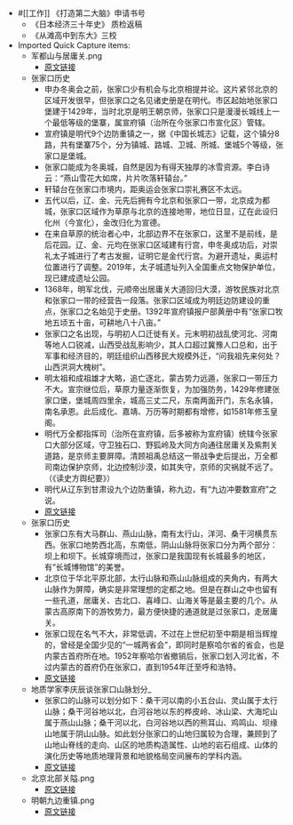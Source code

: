 - #[[工作]]  《打造第二大脑》申请书号
    - 《日本经济三十年史》 质检返稿
    - 《从滩高中到东大》三校
- Imported Quick Capture items:
    - 军都山与居庸关.png 
        - [原文链接](https://img.bjtitle.com/business/upload/image/2021/08/15/1628957115690820.png)
    - 张家口历史
        - 申办冬奥会之前，张家口少有机会与北京相提并论。这片紧邻北京的区域开发很早，但张家口之名见诸史册是在明代。市区起始地张家口堡建于1429年，当时北京是明王朝京师，张家口只是漫漫长城线上一个最低等级的堡寨，属宣府镇（治所在今张家口市宣化区）管辖。
        - 宣府镇是明代9个边防重镇之一，据《中国长城志》记载，这个镇分8路，共有堡寨75个，分为镇城、路城、卫城、所城、堡城5个等级，张家口是堡城。
        - 张家口能成为冬奥城，自然是因为有得天独厚的冰雪资源。李白诗云：“燕山雪花大如席，片片吹落轩辕台。”
        - 轩辕台在张家口市境内，距奥运会张家口崇礼赛区不太远。
        - 五代以后，辽、金、元先后拥有今北京和张家口一带，北京成为都城，张家口区域作为草原与北京的连接地带，地位日显，辽在此设归化州（今宣化），金改归化为宣德。
        - 在来自草原的统治者心中，北部边界不在张家口，这里不是前线，是后花园。辽、金、元均在张家口区域建有行宫，申冬奥成功后，对崇礼太子城进行了考古发掘，证明它是金代行宫。为避开遗址，奥运村位置进行了调整。2019年，太子城遗址列入全国重点文物保护单位，现已建成遗址公园。
        - 1368年，明军北伐，元顺帝出居庸关大道回归大漠，游牧民族对北京和张家口一带的经营告一段落。张家口区域成为明廷边防建设的重点，张家口之名始见于史册。1392年宣府镇报户部黄册中有“张家口牧地五顷五十亩，可耕地八十八亩。”
        - 张家口之名出现，与明初人口迁徙有关。元末明初战乱使河北、河南等地人口锐减，山西受战乱影响少，其人口超过冀豫人口总和，出于军事和经济目的，明廷组织山西移民大规模外迁，“问我祖先来何处？山西洪洞大槐树”。
        - 明太祖和成祖雄才大略，追亡逐北，蒙古势力远遁，张家口一带压力不大。宣宗继位后，草原力量逐渐恢复，为加强防务，1429年修建张家口堡，堡城周四里余，城高三丈二尺，东南两面开门，东名永镇，南名承恩。此后成化、嘉靖、万历等时期都有增修，如1581年修玉皇阁。
        - 明代万全都指挥司（治所在宣府镇，后多被称为宣府镇）统辖今张家口大部分区域，守卫独石口、野狐岭及大同方向通往居庸关及紫荆关道路，是京师主要屏障。清顾祖禹总结这一带战争史后提出，万全都司南边保护京师，北边控制沙漠，如其失守，京师的灾祸就不远了。（《读史方舆纪要》）
        - 明代从辽东到甘肃设九个边防重镇，称九边，有“九边冲要数宣府”之说。
        - [原文链接](https://app.bjtitle.com/8816/newshow.php?newsid=6098830&typeid=5&uid=1&did=&mood=)
    - 张家口历史
        - 张家口东有大马群山、燕山山脉，南有太行山，洋河、桑干河横贯东西。张家口地势西北高，东南低，阴山山脉将张家口分为两个部分：坝上和坝下。长城穿境而过，张家口是我国现有长城最多的地区，有“长城博物馆”的美誉。
        - 北京位于华北平原北部，太行山脉和燕山山脉组成的夹角内，有两大山脉作为屏障，确实是非常理想的定都之地。但是在群山之中也留有一些孔道，居庸关、古北口、喜峰口、山海关等是最主要的几个。从蒙古高原南下的游牧势力，最方便快捷的通道就是过张家口，走居庸关。
        - 张家口现在名气不大，非常低调，不过在上世纪初至中期是相当辉煌的，曾经是全国少见的“一城两省会”，即同时是察哈尔省的省会，也是内蒙古首府所在地。1952年察哈尔省撤销后，张家口划入河北省，不过内蒙古的首府仍在张家口，直到1954年迁至呼和浩特。
        - [原文链接](https://app.bjtitle.com/8816/newshow.php?newsid=5969540&typeid=99&uid=1&did=&mood=)
    - 地质学家李庆辰谈张家口山脉划分_
        - 张家口的山脉可以划分如下：桑干河以南的小五台山、灵山属于太行山脉；桑干河谷地以北，白河谷地以东的桦皮岭、冰山梁、大海坨山属于燕山山脉；桑干河以北，白河谷地以西的熊耳山、鸡鸣山、坝缘山地属于阴山山脉。如此划分张家口的山地归属较为合理，兼顾到了山地山脊线的走向、山区的地质构造属性、山地的岩石组成、山体的演化历史等地质地理背景和地貌格局空间展布的学科内涵。
        - [原文链接](https://www.sohu.com/a/538324606_121124744)
    - 北京北部关隘.png 
        - [原文链接](https://img.bjtitle.com/business/upload/image/2021/08/15/1628957084452781.png)
    - 明朝九边重镇.png
        - [原文链接](https://img.bjtitle.com/business/upload/image/2021/08/15/1628957066183355.png)
